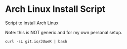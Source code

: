 # Arch Linux Install Script
Script to install Arch Linux

Note: this is NOT generic and for my own personal setup. 

`curl -sL git.io/JUueK | bash`

